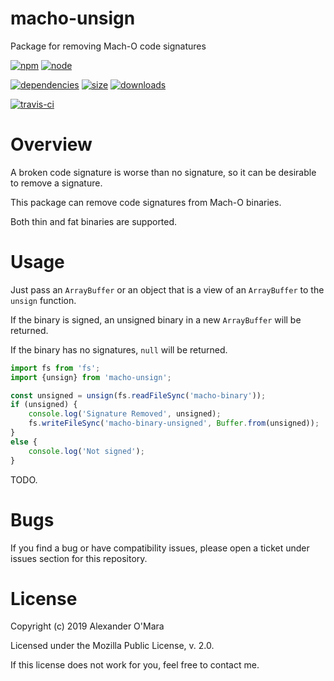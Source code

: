 # macho-unsign

Package for removing Mach-O code signatures

[![npm](https://img.shields.io/npm/v/macho-unsign.svg)](https://npmjs.com/package/macho-unsign)
[![node](https://img.shields.io/node/v/macho-unsign.svg)](https://nodejs.org)

[![dependencies](https://david-dm.org/AlexanderOMara/macho-unsign.svg)](https://david-dm.org/AlexanderOMara/macho-unsign)
[![size](https://packagephobia.now.sh/badge?p=macho-unsign)](https://packagephobia.now.sh/result?p=macho-unsign)
[![downloads](https://img.shields.io/npm/dm/macho-unsign.svg)](https://npmcharts.com/compare/macho-unsign?minimal=true)

[![travis-ci](https://travis-ci.org/AlexanderOMara/macho-unsign.svg?branch=master)](https://travis-ci.org/AlexanderOMara/macho-unsign)


# Overview

A broken code signature is worse than no signature, so it can be desirable to remove a signature.

This package can remove code signatures from Mach-O binaries.

Both thin and fat binaries are supported.


# Usage

Just pass an `ArrayBuffer` or an object that is a view of an `ArrayBuffer` to the `unsign` function.

If the binary is signed, an unsigned binary in a new `ArrayBuffer` will be returned.

If the binary has no signatures, `null` will be returned.

```js
import fs from 'fs';
import {unsign} from 'macho-unsign';

const unsigned = unsign(fs.readFileSync('macho-binary'));
if (unsigned) {
	console.log('Signature Removed', unsigned);
	fs.writeFileSync('macho-binary-unsigned', Buffer.from(unsigned));
}
else {
	console.log('Not signed');
}
```
TODO.


# Bugs

If you find a bug or have compatibility issues, please open a ticket under issues section for this repository.


# License

Copyright (c) 2019 Alexander O'Mara

Licensed under the Mozilla Public License, v. 2.0.

If this license does not work for you, feel free to contact me.

